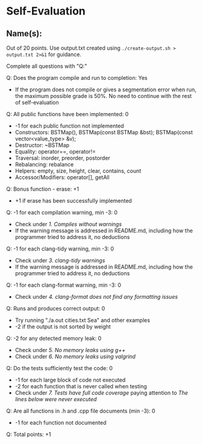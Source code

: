 # Self-Evaluation

## Name(s):

Out of 20 points. Use output.txt created using
`./create-output.sh > output.txt 2>&1` for guidance.

Complete all questions with "Q:"

Q: Does the program compile and run to completion: Yes

- If the program does not compile or gives a segmentation error when run,
  the maximum possible grade is 50%. No need to continue with the rest of self-evaluation

Q: All public functions have been implemented: 0

- -1 for each public function not implemented
- Constructors: BSTMap(), BSTMap(const BSTMap &bst); BSTMap(const vector<value_type> &v);
- Destructor: ~BSTMap
- Equality: operator==, operator!=
- Traversal: inorder, preorder, postorder
- Rebalancing: rebalance
- Helpers: empty, size, height, clear, contains, count
- Accessor/Modifiers: operator[], getAll

Q: Bonus function - erase: +1

- +1 if erase has been successfully implemented

Q: -1 for each compilation warning, min -3: 0

- Check under _1. Compiles without warnings_
- If the warning message is addressed in README.md, including how the programmer tried to address it, no deductions

Q: -1 for each clang-tidy warning, min -3: 0

- Check under _3. clang-tidy warnings_
- If the warning message is addressed in README.md, including how the programmer tried to address it, no deductions

Q: -1 for each clang-format warning, min -3: 0

- Check under _4. clang-format does not find any formatting issues_

Q: Runs and produces correct output: 0

- Try running "./a.out cities.txt Sea" and other examples
- -2 if the output is not sorted by weight

Q: -2 for any detected memory leak: 0

- Check under _5. No memory leaks using g++_
- Check under _6. No memory leaks using valgrind_

Q: Do the tests sufficiently test the code: 0

- -1 for each large block of code not executed
- -2 for each function that is never called when testing
- Check under _7. Tests have full code coverage_ paying attention to _The lines below were never executed_

Q: Are all functions in .h and .cpp file documents (min -3): 0

- -1 for each function not documented

Q: Total points: +1
